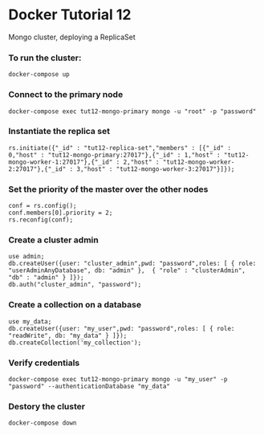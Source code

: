 # Docker Tutorial 12

Mongo cluster, deploying a ReplicaSet

### To run the cluster:
```
docker-compose up
```

### Connect to the primary node
```
docker-compose exec tut12-mongo-primary mongo -u "root" -p "password"
```

### Instantiate the replica set
```
rs.initiate({"_id" : "tut12-replica-set","members" : [{"_id" : 0,"host" : "tut12-mongo-primary:27017"},{"_id" : 1,"host" : "tut12-mongo-worker-1:27017"},{"_id" : 2,"host" : "tut12-mongo-worker-2:27017"},{"_id" : 3,"host" : "tut12-mongo-worker-3:27017"}]});
```

### Set the priority of the master over the other nodes
```
conf = rs.config();
conf.members[0].priority = 2;
rs.reconfig(conf);
```

### Create a cluster admin
```
use admin;
db.createUser({user: "cluster_admin",pwd: "password",roles: [ { role: "userAdminAnyDatabase", db: "admin" },  { "role" : "clusterAdmin", "db" : "admin" } ]});
db.auth("cluster_admin", "password");
```

### Create a collection on a database
```
use my_data;
db.createUser({user: "my_user",pwd: "password",roles: [ { role: "readWrite", db: "my_data" } ]});
db.createCollection('my_collection');
```

### Verify credentials
```
docker-compose exec tut12-mongo-primary mongo -u "my_user" -p "password" --authenticationDatabase "my_data"
```

### Destory the cluster
```
docker-compose down
```
